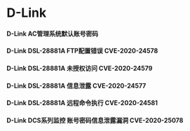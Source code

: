 # D-Link

#### D-Link AC管理系统默认账号密码

#### D-Link DSL-28881A FTP配置错误 CVE-2020-24578

#### D-Link DSL-28881A 未授权访问 CVE-2020-24579

#### D-Link DSL-28881A 信息泄露 CVE-2020-24577

#### D-Link DSL-28881A 远程命令执行 CVE-2020-24581

#### D-Link DCS系列监控 账号密码信息泄露漏洞 CVE-2020-25078

